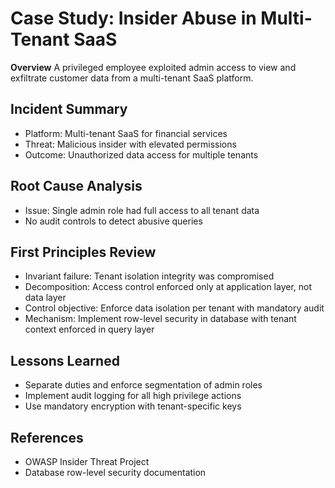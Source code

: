 # Case Study: Insider Abuse in Multi-Tenant SaaS

**Overview**
A privileged employee exploited admin access to view and exfiltrate customer data from a multi-tenant SaaS platform.

## Incident Summary
- Platform: Multi-tenant SaaS for financial services
- Threat: Malicious insider with elevated permissions
- Outcome: Unauthorized data access for multiple tenants

## Root Cause Analysis
- Issue: Single admin role had full access to all tenant data
- No audit controls to detect abusive queries

## First Principles Review
- Invariant failure: Tenant isolation integrity was compromised
- Decomposition: Access control enforced only at application layer, not data layer
- Control objective: Enforce data isolation per tenant with mandatory audit
- Mechanism: Implement row-level security in database with tenant context enforced in query layer

## Lessons Learned
- Separate duties and enforce segmentation of admin roles
- Implement audit logging for all high privilege actions
- Use mandatory encryption with tenant-specific keys

## References
- OWASP Insider Threat Project
- Database row-level security documentation
